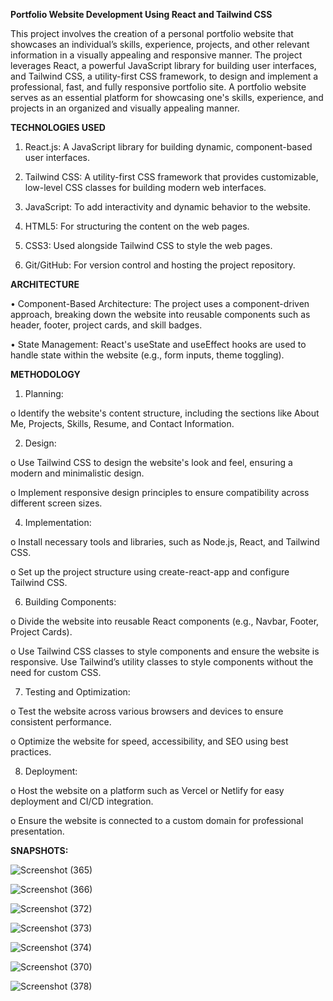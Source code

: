 **Portfolio Website Development Using React and Tailwind CSS**


This project involves the creation of a personal portfolio website that showcases an individual’s skills, experience, projects, and other relevant information in a visually appealing and responsive manner. The project leverages React, a powerful JavaScript library for building user interfaces, and Tailwind CSS, a utility-first CSS framework, to design and implement a professional, fast, and fully responsive portfolio site. A portfolio website serves as an essential platform for showcasing one's skills, experience, and projects in an organized and visually appealing manner.


**TECHNOLOGIES USED**

1.	React.js: A JavaScript library for building dynamic, component-based user interfaces.

2.	Tailwind CSS: A utility-first CSS framework that provides customizable, low-level CSS classes for building modern web interfaces.

3.	JavaScript: To add interactivity and dynamic behavior to the website.

4.	HTML5: For structuring the content on the web pages.

5.	CSS3: Used alongside Tailwind CSS to style the web pages.

6.	Git/GitHub: For version control and hosting the project repository.


**ARCHITECTURE**


•	Component-Based Architecture: The project uses a component-driven approach, breaking down the website into reusable components such as header, footer, project cards, and skill badges.

•	State Management: React's useState and useEffect hooks are used to handle state within the website (e.g., form inputs, theme toggling).


**METHODOLOGY**

1.	Planning:
   
o	Identify the website's content structure, including the sections like About Me, Projects, Skills, Resume, and Contact Information. 

2.	Design:
   
o	Use Tailwind CSS to design the website's look and feel, ensuring a modern and minimalistic design.

o	Implement responsive design principles to ensure compatibility across different screen sizes.

4.	Implementation:
   
o	Install necessary tools and libraries, such as Node.js, React, and Tailwind CSS.

o	Set up the project structure using create-react-app and configure Tailwind CSS.

6.	Building Components:

o	Divide the website into reusable React components (e.g., Navbar, Footer, Project Cards).

o	Use Tailwind CSS classes to style components and ensure the website is responsive. Use Tailwind’s utility classes to style components without the need for custom CSS.

7.	Testing and Optimization:

o	Test the website across various browsers and devices to ensure consistent performance.

o	Optimize the website for speed, accessibility, and SEO using best practices.


8.	Deployment:

o	Host the website on a platform such as Vercel or Netlify for easy deployment and CI/CD integration.

o	Ensure the website is connected to a custom domain for professional presentation.

**SNAPSHOTS:**

![Screenshot (365)](https://github.com/user-attachments/assets/98634409-c8df-4787-a1f3-c73f5dbbe1ff)



![Screenshot (366)](https://github.com/user-attachments/assets/c99ac20f-6acc-4ee4-b36c-6d849240fd95)



![Screenshot (372)](https://github.com/user-attachments/assets/40900800-4d24-4887-a010-f83de101a29f)


![Screenshot (373)](https://github.com/user-attachments/assets/24fcbd43-91c8-43ec-a410-2f620e1489e3)



![Screenshot (374)](https://github.com/user-attachments/assets/6a47d997-b3aa-45e4-9732-5b7c0404dbf1)


![Screenshot (370)](https://github.com/user-attachments/assets/fec385fd-0920-4430-a5b9-d5a5e4f4f6ac)


![Screenshot (378)](https://github.com/user-attachments/assets/e196ccde-cc32-4459-828e-15282248330f)

